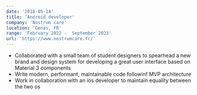 ```yaml
---
date: '2018-05-14'
title: 'Android developer'
company: 'Nostrum care'
location: 'Genas, FR'
range: 'February 2022 -  September 2023'
url: 'https://www.nostrumcare.fr/'
---
```


- Collaborated with a small team of student designers to spearhead a new brand and design system for developing a great user interface based on Material 3 components
- Write modern, performant, maintainable code followinf MVP architecture
- Work in collaboration with an ios developer to maintain equality between the two os
